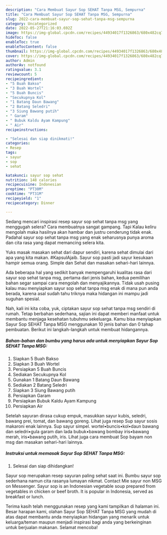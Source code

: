 ```yaml
---
description: "Cara Membuat Sayur Sop SEHAT Tanpa MSG, Sempurna"
title: "Cara Membuat Sayur Sop SEHAT Tanpa MSG, Sempurna"
slug: 2022-cara-membuat-sayur-sop-sehat-tanpa-msg-sempurna
category: Uncategorized
date: 2022-05-27T21:16:03.692Z
image: https://img-global.cpcdn.com/recipes/44934017f1326863/680x482cq70/sayur-sop-sehat-tanpa-msg-foto-resep-utama.jpg
hideToc: false
enableToc: true
enableTocContent: false
thumbnail: https://img-global.cpcdn.com/recipes/44934017f1326863/680x482cq70/sayur-sop-sehat-tanpa-msg-foto-resep-utama.jpg
cover: https://img-global.cpcdn.com/recipes/44934017f1326863/680x482cq70/sayur-sop-sehat-tanpa-msg-foto-resep-utama.jpg
author: Admin
authorAv: notfound
ratingvalue: 3.1
reviewcount: 5
recipeingredient:
- "5 Buah Bakso"
- "3 Buah Wortel"
- "5 Buah Buncis"
- "Secukupnya Kol"
- "1 Batang Daun Bawang"
- "2 Batang Seledri"
- "3 Siung Bawang putih"
- " Garam"
- " Bubuk Kaldu Ayam Kampung"
- " Air"
recipeinstructions:

- "Selesai dan siap dinikmati!"
categories:
- Resep
tags:
- sayur
- sop
- sehat

katakunci: sayur sop sehat 
nutrition: 148 calories
recipecuisine: Indonesian
preptime: "PT30M"
cooktime: "PT31M"
recipeyield: "1"
recipecategory: Dinner

---
```



Sedang mencari inspirasi resep sayur sop sehat tanpa msg yang menggugah selera? Cara membuatnya sangat gampang. Tapi Kalau keliru mengolah maka hasilnya akan hambar dan justru cenderung tidak enak. Padahal sayur sop sehat tanpa msg yang enak seharusnya punya aroma dan cita rasa yang dapat memancing selera kita.


Yuks masak masakan sehat dari dapur sendiri, karena sehat dimulai dari apa yang kita makan. #KapsulAjaib. Sayur sop pasti jadi sayur kesukaan hampir semua orang. Simple dan Sehat dan masakan sehari-hari lainnya.

Ada beberapa hal yang sedikit banyak mempengaruhi kualitas rasa dari sayur sop sehat tanpa msg, pertama dari jenis bahan, kedua pemilihan bahan segar sampai cara mengolah dan menyajikannya. Tidak usah pusing kalau mau menyiapkan sayur sop sehat tanpa msg enak di mana pun anda berada, karena asal sudah tahu triknya maka hidangan ini mampu jadi suguhan spesial.


Nah, kali ini kita coba, yuk, ciptakan sayur sop sehat tanpa msg sendiri di rumah. Tetap berbahan sederhana, sajian ini dapat memberi manfaat untuk membantu menjaga kesehatan tubuhmu sekeluarga. Kamu bisa menyiapkan Sayur Sop SEHAT Tanpa MSG menggunakan 10 jenis bahan dan 0 tahap pembuatan. Berikut ini langkah-langkah untuk membuat hidangannya.

<!--inarticleads1-->

##### Bahan-bahan dan bumbu yang harus ada untuk menyiapkan Sayur Sop SEHAT Tanpa MSG:

1. Siapkan 5 Buah Bakso
1. Siapkan 3 Buah Wortel
1. Persiapkan 5 Buah Buncis
1. Sediakan Secukupnya Kol
1. Gunakan 1 Batang Daun Bawang
1. Sediakan 2 Batang Seledri
1. Siapkan 3 Siung Bawang putih
1. Persiapkan  Garam
1. Persiapkan  Bubuk Kaldu Ayam Kampung
1. Persiapkan  Air


Setelah sayuran dirasa cukup empuk, masukkan sayur kubis, seledri, bawang prei, tomat, dan bawang goreng. Lihat juga resep Sup sayur sosis makaroni enak lainnya. Sup sayur simpel. wortel•buncis•kol•daun bawang dan seledri•gula garam dan lada bubuk•bawang bombay iris•bawang merah, iris•bawang putih, iris. Lihat juga cara membuat Sop bayam non msg dan masakan sehari-hari lainnya. 

<!--inarticleads2-->

##### Instruksi untuk memasak Sayur Sop SEHAT Tanpa MSG:


1. Selesai dan siap dihidangkan!

Sayur sop merupakan resep sayuran paling sehat saat ini. Bumbu sayur sop sederhana namun cita rasanya lumayan nikmat. Contact Mie sayur non MSG on Messenger. Sayur sop is an Indonesian vegetable soup prepared from vegetables in chicken or beef broth. It is popular in Indonesia, served as breakfast or lunch. 

Terima kasih telah menggunakan resep yang kami tampilkan di halaman ini. Besar harapan kami, olahan Sayur Sop SEHAT Tanpa MSG yang mudah di atas dapat membantu anda menyiapkan hidangan yang menarik untuk keluarga/teman maupun menjadi inspirasi bagi anda yang berkeinginan untuk berjualan makanan. Selamat mencoba!
